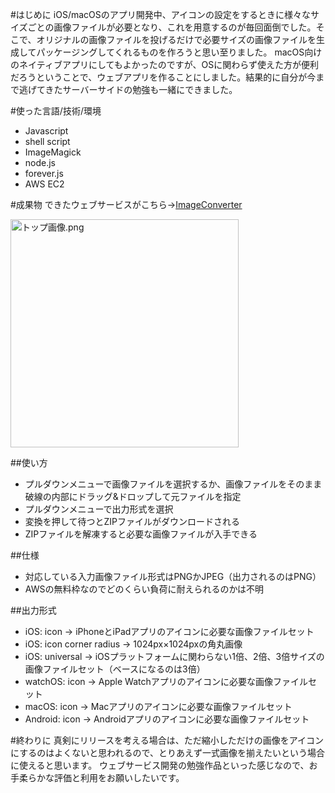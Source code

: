 <!-- title:アプリ開発用に必要サイズの画像を生成するウェブサービスを作ってみた -->
#はじめに
iOS/macOSのアプリ開発中、アイコンの設定をするときに様々なサイズごとの画像ファイルが必要となり、これを用意するのが毎回面倒でした。そこで、オリジナルの画像ファイルを投げるだけで必要サイズの画像ファイルを生成してパッケージングしてくれるものを作ろうと思い至りました。
macOS向けのネイティブアプリにしてもよかったのですが、OSに関わらず使えた方が便利だろうということで、ウェブアプリを作ることにしました。結果的に自分が今まで逃げてきたサーバーサイドの勉強も一緒にできました。

#使った言語/技術/環境
- Javascript
- shell script
- ImageMagick
- node.js
- forever.js
- AWS EC2

#成果物
できたウェブサービスがこちら->[ImageConverter](http://imageconverter.pictures)

<img width="365" alt="トップ画像.png" src="https://qiita-image-store.s3.amazonaws.com/0/67153/85c945cf-9fc8-749d-8578-8b4363f6c0d3.png">

##使い方
- プルダウンメニューで画像ファイルを選択するか、画像ファイルをそのまま破線の内部にドラッグ&ドロップして元ファイルを指定
- プルダウンメニューで出力形式を選択
- 変換を押して待つとZIPファイルがダウンロードされる
- ZIPファイルを解凍すると必要な画像ファイルが入手できる

##仕様
- 対応している入力画像ファイル形式はPNGかJPEG（出力されるのはPNG）
- AWSの無料枠なのでどのくらい負荷に耐えられるのかは不明

##出力形式
- iOS: icon -> iPhoneとiPadアプリのアイコンに必要な画像ファイルセット
- iOS: icon corner radius -> 1024px×1024pxの角丸画像
- iOS: universal -> iOSプラットフォームに関わらない1倍、2倍、3倍サイズの画像ファイルセット（ベースになるのは3倍）
- watchOS: icon -> Apple Watchアプリのアイコンに必要な画像ファイルセット
- macOS: icon -> Macアプリのアイコンに必要な画像ファイルセット
- Android: icon -> Androidアプリのアイコンに必要な画像ファイルセット

#終わりに
真剣にリリースを考える場合は、ただ縮小しただけの画像をアイコンにするのはよくないと思われるので、とりあえず一式画像を揃えたいという場合に使えると思います。
ウェブサービス開発の勉強作品といった感じなので、お手柔らかな評価と利用をお願いしたいです。
